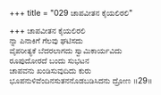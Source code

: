 +++
title = "029 ಚಾಪವೀತನ ಕೈಯಲಿರಲಿ"

+++
ಚಾಪವೀತನ ಕೈಯಲಿರಲಿ  
ನ್ನಾ ಪಿನಾಕಿಗೆ ಗೆಲವು ಘಟಿಸದು  
ವೈಪರೀತ್ಯಕೆ ಬೆದರಲಾಗದು ಸ್ವಾಮಿಕಾರ್ಯವಿದು  
ರೂಪುದೋರದೆ ಬಂದು ಸುಭಟನ  
ಚಾಪವನು ಖಂಡಿಸುವುದಿದು ಕುರು  
ಭೂಪನುಳಿವೆಂದಿನಸುತನನೊಡಬಡಿಸಿದನು ದ್ರೋಣ    ॥29॥
